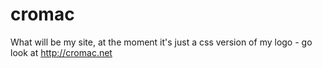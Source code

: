 cromac
======

What will be my site, at the moment it's just a css version of my logo - go look at http://cromac.net
